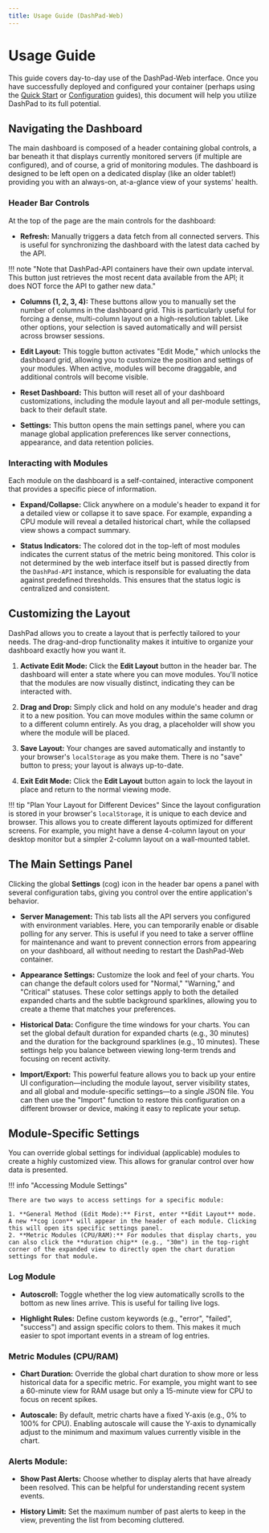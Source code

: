 ```yaml
---
title: Usage Guide (DashPad-Web)
---
```


# Usage Guide

This guide covers day-to-day use of the DashPad-Web interface. Once you have successfully deployed and configured your container (perhaps using the [Quick Start](./quick-start.md) or [Configuration](./configuration.md) guides), this document will help you utilize DashPad to its full potential.

## Navigating the Dashboard

The main dashboard is composed of a header containing global controls, a bar beneath it that displays currently monitored servers (if multiple are configured), and of course, a grid of monitoring modules. The dashboard is designed to be left open on a dedicated display (like an older tablet!) providing you with an always-on, at-a-glance view of your systems' health.

### Header Bar Controls

At the top of the page are the main controls for the dashboard:

- **Refresh:** Manually triggers a data fetch from all connected servers. This is useful for synchronizing the dashboard with the latest data cached by the API. 

!!! note "Note that DashPad-API containers have their own update interval. This button just retrieves the most recent data available from the API; it does NOT force the API to gather new data."

- **Columns (1, 2, 3, 4):** These buttons allow you to manually set the number of columns in the dashboard grid. This is particularly useful for forcing a dense, multi-column layout on a high-resolution tablet. Like other options, your selection is saved automatically and will persist across browser sessions.

- **Edit Layout:** This toggle button activates "Edit Mode," which unlocks the dashboard grid, allowing you to customize the position and settings of your modules. When active, modules will become draggable, and additional controls will become visible.

- **Reset Dashboard:** This button will reset all of your dashboard customizations, including the module layout and all per-module settings, back to their default state.

- **Settings:** This button opens the main settings panel, where you can manage global application preferences like server connections, appearance, and data retention policies.



### Interacting with Modules

Each module on the dashboard is a self-contained, interactive component that provides a specific piece of information.

- **Expand/Collapse:** Click anywhere on a module's header to expand it for a detailed view or collapse it to save space. For example, expanding a CPU module will reveal a detailed historical chart, while the collapsed view shows a compact summary.

- **Status Indicators:** The colored dot in the top-left of most modules indicates the current status of the metric being monitored. This color is not determined by the web interface itself but is passed directly from the `DashPad-API` instance, which is responsible for evaluating the data against predefined thresholds. This ensures that the status logic is centralized and consistent.


## Customizing the Layout

DashPad allows you to create a layout that is perfectly tailored to your needs. The drag-and-drop functionality makes it intuitive to organize your dashboard exactly how you want it.

1. **Activate Edit Mode:** Click the **Edit Layout** button in the header bar. The dashboard will enter a state where you can move modules. You'll notice that the modules are now visually distinct, indicating they can be interacted with.

2. **Drag and Drop:** Simply click and hold on any module's header and drag it to a new position. You can move modules within the same column or to a different column entirely. As you drag, a placeholder will show you where the module will be placed.

3. **Save Layout:** Your changes are saved automatically and instantly to your browser's `localStorage` as you make them. There is no "save" button to press; your layout is always up-to-date.

4. **Exit Edit Mode:** Click the **Edit Layout** button again to lock the layout in place and return to the normal viewing mode.


!!! tip "Plan Your Layout for Different Devices" 
    Since the layout configuration is stored in your browser's `localStorage`, it is unique to each device and browser. This allows you to create different layouts optimized for different screens. For example, you might have a dense 4-column layout on your desktop monitor but a simpler 2-column layout on a wall-mounted tablet.

## The Main Settings Panel

Clicking the global **Settings** (cog) icon in the header bar opens a panel with several configuration tabs, giving you control over the entire application's behavior.

- **Server Management:** This tab lists all the API servers you configured with environment variables. Here, you can temporarily enable or disable polling for any server. This is useful if you need to take a server offline for maintenance and want to prevent connection errors from appearing on your dashboard, all without needing to restart the DashPad-Web container.

- **Appearance Settings:** Customize the look and feel of your charts. You can change the default colors used for "Normal," "Warning," and "Critical" statuses. These color settings apply to both the detailed expanded charts and the subtle background sparklines, allowing you to create a theme that matches your preferences.

- **Historical Data:** Configure the time windows for your charts. You can set the global default duration for expanded charts (e.g., 30 minutes) and the duration for the background sparklines (e.g., 10 minutes). These settings help you balance between viewing long-term trends and focusing on recent activity.

- **Import/Export:** This powerful feature allows you to back up your entire UI configuration—including the module layout, server visibility states, and all global and module-specific settings—to a single JSON file. You can then use the "Import" function to restore this configuration on a different browser or device, making it easy to replicate your setup.


## Module-Specific Settings

You can override global settings for individual (applicable) modules to create a highly customized view. This allows for granular control over how data is presented.

!!! info "Accessing Module Settings" 

    There are two ways to access settings for a specific module:

    1. **General Method (Edit Mode):** First, enter **Edit Layout** mode. A new **cog icon** will appear in the header of each module. Clicking this will open its specific settings panel.
    2. **Metric Modules (CPU/RAM):** For modules that display charts, you can also click the **duration chip** (e.g., "30m") in the top-right corner of the expanded view to directly open the chart duration settings for that module.


### Log Module

- **Autoscroll:** Toggle whether the log view automatically scrolls to the bottom as new lines arrive. This is useful for tailing live logs.

- **Highlight Rules:** Define custom keywords (e.g., "error", "failed", "success") and assign specific colors to them. This makes it much easier to spot important events in a stream of log entries.

### Metric Modules (CPU/RAM)

- **Chart Duration:** Override the global chart duration to show more or less historical data for a specific metric. For example, you might want to see a 60-minute view for RAM usage but only a 15-minute view for CPU to focus on recent spikes.

- **Autoscale:** By default, metric charts have a fixed Y-axis (e.g., 0% to 100% for CPU). Enabling autoscale will cause the Y-axis to dynamically adjust to the minimum and maximum values currently visible in the chart.

### Alerts Module:

- **Show Past Alerts:** Choose whether to display alerts that have already been resolved. This can be helpful for understanding recent system events.

- **History Limit:** Set the maximum number of past alerts to keep in the view, preventing the list from becoming cluttered.
